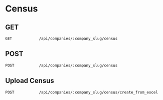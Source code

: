 # Census

## GET
`GET            /api/companies/:company_slug/census`

## POST
`POST           /api/companies/:company_slug/census`

## Upload Census
`POST           /api/companies/:company_slug/census/create_from_excel`
